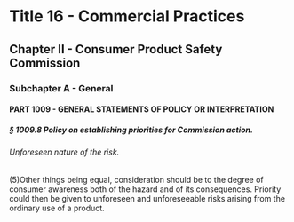 
# Title 16 - Commercial Practices
## Chapter II - Consumer Product Safety Commission
### Subchapter A - General
#### PART 1009 - GENERAL STATEMENTS OF POLICY OR INTERPRETATION
##### § 1009.8 Policy on establishing priorities for Commission action.
###### Unforeseen nature of the risk.

(5)Other things being equal, consideration should be to the degree of consumer awareness both of the hazard and of its consequences. Priority could then be given to unforeseen and unforeseeable risks arising from the ordinary use of a product.
